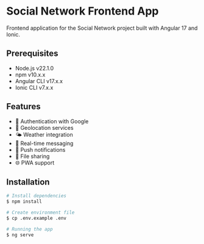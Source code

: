 # Social Network Frontend App

Frontend application for the Social Network project built with Angular 17 and Ionic.

## Prerequisites

- Node.js v22.1.0
- npm v10.x.x
- Angular CLI v17.x.x
- Ionic CLI v7.x.x

## Features

- 🔐 Authentication with Google
- 📍 Geolocation services
- 🌤️ Weather integration
- 💬 Real-time messaging
- 🔔 Push notifications
- 📁 File sharing
- 🌐 PWA support

## Installation

```bash
# Install dependencies
$ npm install

# Create environment file
$ cp .env.example .env

# Running the app
$ ng serve

```
